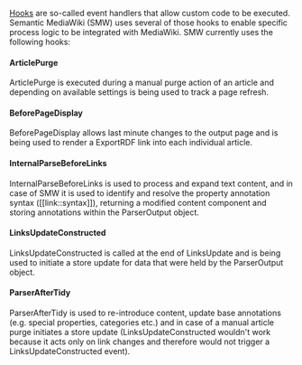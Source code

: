 [Hooks][hooks] are so-called event handlers that allow custom code to be executed. Semantic MediaWiki (SMW) uses several of those hooks to enable specific process logic to be integrated with MediaWiki. SMW currently uses the following hooks:

#### ArticlePurge
ArticlePurge is executed during a manual purge action of an article and depending on available settings is being used to track a page refresh.

#### BeforePageDisplay
BeforePageDisplay allows last minute changes to the output page and is being used to render a ExportRDF link into each individual article.

#### InternalParseBeforeLinks
InternalParseBeforeLinks is used to process and expand text content, and in case of SMW it is used to identify and resolve the property annotation syntax ([[link::syntax]]), returning a modified content component and storing annotations within the ParserOutput object.

#### LinksUpdateConstructed
LinksUpdateConstructed is called at the end of LinksUpdate and is being used to initiate a store update for data that were held by the ParserOutput object.

#### ParserAfterTidy
ParserAfterTidy is used to re-introduce content, update base annotations (e.g. special properties, categories etc.) and in case of a manual article purge initiates a store update (LinksUpdateConstructed wouldn't work because it acts only on link changes and therefore would not trigger a LinksUpdateConstructed event).

[hooks]: https://www.mediawiki.org/wiki/Hooks "Manual:Hooks"
